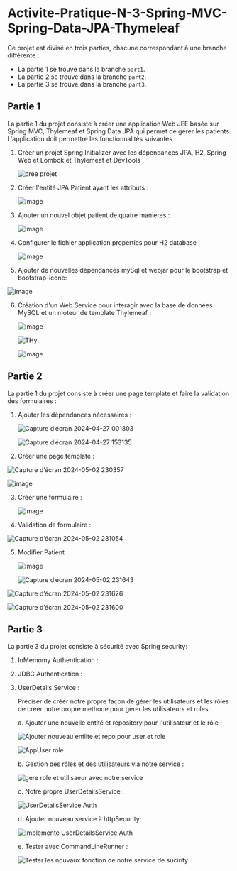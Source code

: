 # Activite-Pratique-N-3-Spring-MVC-Spring-Data-JPA-Thymeleaf

Ce projet est divisé en trois parties, chacune correspondant à une branche différente :
- La partie 1 se trouve dans la branche `part1`.
- La partie 2 se trouve dans la branche `part2`.
- La partie 3 se trouve dans la branche `part3`.

## Partie 1

La partie 1 du projet consiste à créer une application Web JEE basée sur Spring MVC, Thylemeaf et Spring Data JPA qui permet de gérer les patients. L'application doit permettre les fonctionnalités suivantes :

1. Créer un projet Spring Initializer avec les dépendances JPA, H2, Spring Web et Lombok et Thylemeaf et DevTools
   
   ![cree projet](https://github.com/S-AHANSAL/Activite-Pratique-N-3-Spring-MVC-Spring-Data-JPA-Thymeleaf/assets/81721069/3d943d32-36dc-4856-b54c-54f3585cc2d5)
   
2. Créer l'entité JPA Patient ayant les attributs :

   ![image](https://github.com/S-AHANSAL/Activite-Pratique-N-3-Spring-MVC-Spring-Data-JPA-Thymeleaf/assets/81721069/1f5597c6-9374-4df2-a512-2dae311fdc43)
   
3. Ajouter un nouvel objet patient de quatre manières :
   
   ![image](https://github.com/S-AHANSAL/Activite-Pratique-N-3-Spring-MVC-Spring-Data-JPA-Thymeleaf/assets/81721069/146026ab-8e0a-4005-b2b3-873bbd8c1c2a)
   
4. Configurer le fichier application.properties pour H2 database :

   ![image](https://github.com/S-AHANSAL/Activite-Pratique-N-3-Spring-MVC-Spring-Data-JPA-Thymeleaf/assets/81721069/23a102ee-e7a8-4d1d-aee8-bac342a44c12)
   
5. Ajouter de nouvelles dépendances mySql et webjar pour le bootstrap et bootstrap-icone:

![image](https://github.com/S-AHANSAL/Activite-Pratique-N-3-Spring-MVC-Spring-Data-JPA-Thymeleaf/assets/81721069/174a82e1-2af4-46ff-b507-985bcfb47ab1)

6. Création d'un Web Service pour interagir avec la base de données MySQL et un moteur de template Thylemeaf :
    
   ![image](https://github.com/S-AHANSAL/Activite-Pratique-N-3-Spring-MVC-Spring-Data-JPA-Thymeleaf/assets/81721069/16c7d477-026b-42c6-9498-327400173c70)
   
   ![THy](https://github.com/S-AHANSAL/Activite-Pratique-N-3-Spring-MVC-Spring-Data-JPA-Thymeleaf/assets/81721069/13078730-87f6-496a-9251-7099e73fd8c6)
   
   ![image](https://github.com/S-AHANSAL/Activite-Pratique-N-3-Spring-MVC-Spring-Data-JPA-Thymeleaf/assets/81721069/5ae5f21e-eb59-433a-bf31-5121653a8d1f)


## Partie 2

La partie 1 du projet consiste à créer une page template et faire la validation des formulaires :

1. Ajouter les dépendances nécessaires :

   ![Capture d’écran 2024-04-27 001803](https://github.com/S-AHANSAL/Activite-Pratique-N-3-Spring-MVC-Spring-Data-JPA-Thymeleaf/assets/81721069/b3229990-d03d-48ab-a71f-15c73c9145d7)
   
   ![Capture d’écran 2024-04-27 153135](https://github.com/S-AHANSAL/Activite-Pratique-N-3-Spring-MVC-Spring-Data-JPA-Thymeleaf/assets/81721069/ce8f42cb-c07b-442b-ba94-4b8713dfa049)

3. Créer une page template :
   
  ![Capture d’écran 2024-05-02 230357](https://github.com/S-AHANSAL/Activite-Pratique-N-3-Spring-MVC-Spring-Data-JPA-Thymeleaf/assets/81721069/eed37284-483a-4f23-9f82-aceee333d445)
  
  ![image](https://github.com/S-AHANSAL/Activite-Pratique-N-3-Spring-MVC-Spring-Data-JPA-Thymeleaf/assets/81721069/13353f44-31aa-472b-be4f-a43e499fb10d)

3. Créer une formulaire :

   ![image](https://github.com/S-AHANSAL/Activite-Pratique-N-3-Spring-MVC-Spring-Data-JPA-Thymeleaf/assets/81721069/28f039cc-73bb-40fa-9e6d-6076c422fabe)

4. Validation de formulaire :

![Capture d’écran 2024-05-02 231054](https://github.com/S-AHANSAL/Activite-Pratique-N-3-Spring-MVC-Spring-Data-JPA-Thymeleaf/assets/81721069/98a7921c-30c4-418a-9310-70cd08019a4e)

5. Modifier Patient :

   ![image](https://github.com/S-AHANSAL/Activite-Pratique-N-3-Spring-MVC-Spring-Data-JPA-Thymeleaf/assets/81721069/e0c5aa28-a37d-4c5e-9b0e-d934455fb283)
   
   ![Capture d’écran 2024-05-02 231643](https://github.com/S-AHANSAL/Activite-Pratique-N-3-Spring-MVC-Spring-Data-JPA-Thymeleaf/assets/81721069/957a7726-2f2f-47ef-913e-68655010cc71)
   
  ![Capture d’écran 2024-05-02 231626](https://github.com/S-AHANSAL/Activite-Pratique-N-3-Spring-MVC-Spring-Data-JPA-Thymeleaf/assets/81721069/f9b9f563-a156-4d71-9d8a-d4dfbe565e74)

  ![Capture d’écran 2024-05-02 231600](https://github.com/S-AHANSAL/Activite-Pratique-N-3-Spring-MVC-Spring-Data-JPA-Thymeleaf/assets/81721069/e3ddb128-90b7-4eaa-bec6-00cf372784f4)


  ## Partie 3

  La partie 3 du projet consiste à sécurité avec Spring security:

1. InMemomy Authentication :
  
2. JDBC Authentication :
 
3. UserDetails Service :

   Préciser de créer notre propre façon de gérer les utilisateurs et les rôles de creer notre propre methode pour gerer les utilisateurs et roles :

   a. Ajouter une nouvelle entité et repository pour l'utilisateur et le rôle :

   ![Ajouter nouveau entiite et repo pour user et role ](https://github.com/S-AHANSAL/Activite-Pratique-N-3-Spring-MVC-Spring-Data-JPA-Thymeleaf/assets/81721069/108b2e6c-9219-4513-b9d0-c9c70cb66ce4)
   
   ![AppUser role](https://github.com/S-AHANSAL/Activite-Pratique-N-3-Spring-MVC-Spring-Data-JPA-Thymeleaf/assets/81721069/69d3a90d-c4d4-4a90-b0ab-220bba8ab1ed)

   b. Gestion des rôles et des utilisateurs via notre service :

   ![gere role et  utilisaeur avec notre service](https://github.com/S-AHANSAL/Activite-Pratique-N-3-Spring-MVC-Spring-Data-JPA-Thymeleaf/assets/81721069/1b8dbeea-f16a-4f82-8be0-95d93c53241f)

   c. Notre propre UserDetailsService :
   
   ![UserDetailsService Auth](https://github.com/S-AHANSAL/Activite-Pratique-N-3-Spring-MVC-Spring-Data-JPA-Thymeleaf/assets/81721069/ad047a48-f2ca-4f92-8e44-e5a13ab525df)

   d.  Ajouter nouveau service à httpSecurity:

   ![Implemente  UserDetailsService Auth](https://github.com/S-AHANSAL/Activite-Pratique-N-3-Spring-MVC-Spring-Data-JPA-Thymeleaf/assets/81721069/428f0d21-d90f-40eb-98ba-bdca8f51f1e7)

   e. Tester  avec CommandLineRunner : 

   ![Tester les nouvaux fonction de notre service de sucirity](https://github.com/S-AHANSAL/Activite-Pratique-N-3-Spring-MVC-Spring-Data-JPA-Thymeleaf/assets/81721069/a18bfa60-f0ac-4072-baf4-d171a897e41a)








